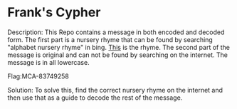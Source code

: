 # Frank's Cypher #

Description: This Repo contains a message in both encoded and decoded form. The first part is a nursery rhyme that can be found by searching "alphabet nursery rhyme" in bing. [This](http://www.apples4theteacher.com/mother-goose-nursery-rhymes/the-alphabet.html) is the rhyme. The second part of the message is original and can not be found by searching on the internet. The message is in all lowercase.

Flag:MCA-83749258

Solution: To solve this, find the correct nursery rhyme on the internet and then use that as a guide to decode the rest of the message.